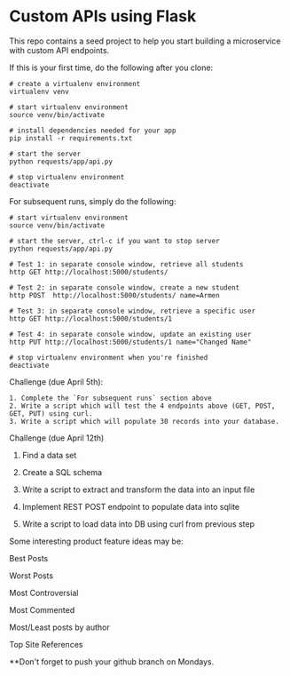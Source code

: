 Custom APIs using Flask
=====================

This repo contains a seed project to help you start building a microservice with custom API endpoints.

If this is your first time, do the following after you clone:

```
# create a virtualenv environment
virtualenv venv

# start virtualenv environment 
source venv/bin/activate

# install dependencies needed for your app
pip install -r requirements.txt

# start the server 
python requests/app/api.py

# stop virtualenv environment 
deactivate
```

For subsequent runs, simply do the following:
```
# start virtualenv environment 
source venv/bin/activate

# start the server, ctrl-c if you want to stop server
python requests/app/api.py

# Test 1: in separate console window, retrieve all students
http GET http://localhost:5000/students/

# Test 2: in separate console window, create a new student
http POST  http://localhost:5000/students/ name=Armen

# Test 3: in separate console window, retrieve a specific user
http GET http://localhost:5000/students/1

# Test 4: in separate console window, update an existing user
http PUT http://localhost:5000/students/1 name="Changed Name"

# stop virtualenv environment when you're finished
deactivate
```

Challenge (due April 5th):
```
1. Complete the `For subsequent runs` section above
2. Write a script which will test the 4 endpoints above (GET, POST, GET, PUT) using curl.
3. Write a script which will populate 30 records into your database. 
```


Challenge (due April 12th)

1. Find a data set

2. Create a SQL schema 

3. Write a script to extract and transform the data into an input file

3. Implement REST POST endpoint to populate data into sqlite

4. Write a script to load data into DB using curl from previous step



Some interesting product feature ideas may be:

Best Posts

Worst Posts

Most Controversial

Most Commented

Most/Least posts by author

Top Site References

**Don't forget to push your github branch on Mondays.
